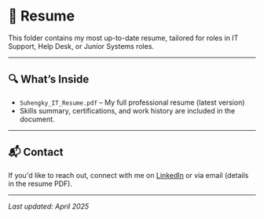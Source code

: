 # 📄 Resume

This folder contains my most up-to-date resume, tailored for roles in IT Support, Help Desk, or Junior Systems roles.

---

## 🔍 What’s Inside

- `Suhengky_IT_Resume.pdf` – My full professional resume (latest version)
- Skills summary, certifications, and work history are included in the document.

---

## 📬 Contact

If you'd like to reach out, connect with me on [LinkedIn](https://www.linkedin.com/in/yourusername) or via email (details in the resume PDF).

---

_Last updated: April 2025_
